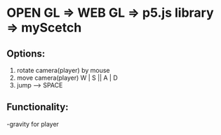 # OPEN GL => WEB GL => p5.js library => myScetch

## Options:
1. rotate camera(player) by mouse
2. move camera(player) W | S || A | D
3. jump --> SPACE

## Functionality:
   -gravity for player